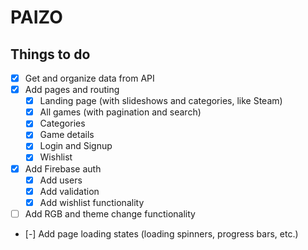# PAIZO

## Things to do

-   [x] Get and organize data from API
-   [x] Add pages and routing
    -   [x] Landing page (with slideshows and categories, like Steam)
    -   [x] All games (with pagination and search)
    -   [x] Categories
    -   [x] Game details
    -   [x] Login and Signup
    -   [x] Wishlist
-   [x] Add Firebase auth
    -   [x] Add users
    -   [x] Add validation
    -   [x] Add wishlist functionality
-   [ ] Add RGB and theme change functionality
-   [-] Add page loading states (loading spinners, progress bars, etc.)
